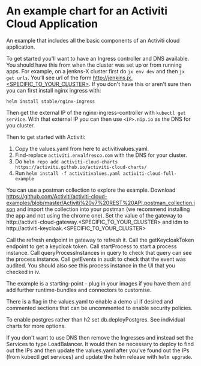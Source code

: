 # An example chart for an Activiti Cloud Application

An example that includes all the basic components of an Activiti cloud application.

To get started you'll want to have an Ingress controller and DNS available. You should have this from when the cluster was set up or from running apps. For example, on a jenkns-X cluster first do `jx env dev` and then `jx get urls`. You’ll see url of the form http://jenkins.jx.<SPECIFIC_TO_YOUR_CLUSTER>. If you don't have this or aren't sure then you can first install nginx ingress with:

`helm install stable/nginx-ingress`

Then get the external IP of the nginx-ingress-controller with `kubectl get service`. With that external IP you can then use `<IP>.nip.io` as the DNS for you cluster.

Then to get started with Activiti:

1) Copy the values.yaml from here to activitivalues.yaml.
2) Find-replace `activiti.envalfresco.com` with the DNS for your cluster.
3) Do `helm repo add activiti-cloud-charts https://activiti.github.io/activiti-cloud-charts/`
4) Run `helm install -f activitivalues.yaml activiti-cloud-full-example`

You can use a postman collection to explore the example. Download https://github.com/Activiti/activiti-cloud-examples/blob/master/Activiti%20v7%20REST%20API.postman_collection.json and import the collection into your postman (we recommend installing the app and not using the chrome one). Set the value of the gateway to http://activiti-cloud-gateway.<SPECIFIC_TO_YOUR_CLUSTER> and idm to http://activiti-keycloak.<SPECIFIC_TO_YOUR_CLUSTER>

Call the refresh endpoint in gateway to refresh it.
Call the getKeycloakToken endpoint to get a keycloak token.
Call startProcess to start a process instance.
Call queryProcessInstances in query to check that query can see the process instance. Call getEvents in audit to check that the event was audited. You should also see this process instance in the UI that you checked in iv.

The example is a starting-point - plug in your images if you have them and add further runtime-bundles and connectors to customise.

There is a flag in the values.yaml to enable a demo ui if desired and commented sections that can be uncommented to enable security policies.

To enable postgres rather than h2 set db.deployPostgres. See individual charts for more options.

If you don't want to use DNS then remove the Ingresses and instead set the Services to type LoadBalancer. It would then be necessary to deploy to find out the IPs and then update the values.yaml after you've found out the IPs (from kubectl get services) and update the helm release with `helm upgrade`.
